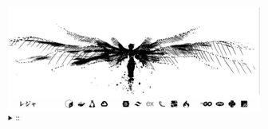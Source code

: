 <img src="./banner.png">
<details><summary> :: </summary>
<!--START_SECTION:waka-->

```
From: 09 August 2024 - To: 18 August 2025

Total Time: 1,715 hrs 19 mins

Python                     415 hrs 41 mins //////-------------------   22.44 %
PHP                        370 hrs 10 mins /////--------------------   19.98 %
Markdown                   219 hrs 42 mins ///----------------------   11.86 %
Other                      137 hrs 5 mins  //-----------------------   07.40 %
```

<!--END_SECTION:waka-->
</details>
